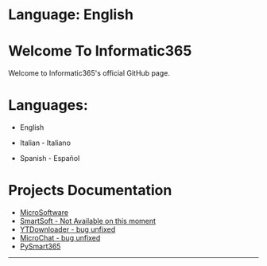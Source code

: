 # Language: English
# Welcome To Informatic365
Welcome to Informatic365's official GitHub page.
# Languages:
- English

- Italian - Italiano

- Spanish - Español



# Projects Documentation
- [MicroSoftware](https://www.informatica365.tk/projects/microsoftware)
- [SmartSoft - Not Available on this moment]()
- [YTDownloader - bug unfixed](https://www.informatica365.tk/projects/ytdownloader)
- [MicroChat - bug unfixed]()
- [PySmart365](https://github.com/informatic365/PySmart365)


<hr/>
